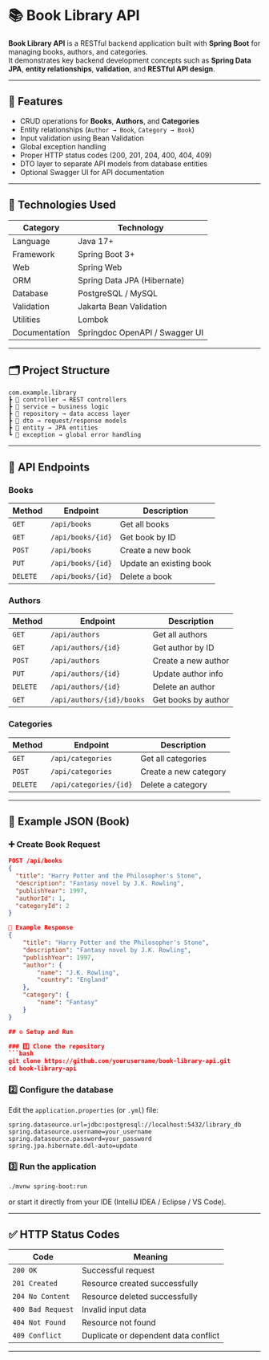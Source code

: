 # 📚 Book Library API

**Book Library API** is a RESTful backend application built with **Spring Boot** for managing books, authors, and categories.  
It demonstrates key backend development concepts such as **Spring Data JPA**, **entity relationships**, **validation**, and **RESTful API design**.

---

## 🚀 Features
- CRUD operations for **Books**, **Authors**, and **Categories**
- Entity relationships (`Author → Book`, `Category → Book`)
- Input validation using Bean Validation
- Global exception handling
- Proper HTTP status codes (200, 201, 204, 400, 404, 409)
- DTO layer to separate API models from database entities
- Optional Swagger UI for API documentation

---

## 🧱 Technologies Used

| Category | Technology |
|-----------|-------------|
| Language | Java 17+ |
| Framework | Spring Boot 3+ |
| Web | Spring Web |
| ORM | Spring Data JPA (Hibernate) |
| Database | PostgreSQL / MySQL |
| Validation | Jakarta Bean Validation |
| Utilities | Lombok |
| Documentation | Springdoc OpenAPI / Swagger UI |

---

## 🗂 Project Structure
```text
com.example.library
┣ 📂 controller → REST controllers
┣ 📂 service → business logic
┣ 📂 repository → data access layer
┣ 📂 dto → request/response models
┣ 📂 entity → JPA entities
┗ 📂 exception → global error handling
```

---

## 📘 API Endpoints

### Books
| Method | Endpoint | Description |
|--------|-----------|-------------|
| `GET` | `/api/books` | Get all books |
| `GET` | `/api/books/{id}` | Get book by ID |
| `POST` | `/api/books` | Create a new book |
| `PUT` | `/api/books/{id}` | Update an existing book |
| `DELETE` | `/api/books/{id}` | Delete a book |

### Authors
| Method | Endpoint | Description |
|--------|-----------|-------------|
| `GET` | `/api/authors` | Get all authors |
| `GET` | `/api/authors/{id}` | Get author by ID |
| `POST` | `/api/authors` | Create a new author |
| `PUT` | `/api/authors/{id}` | Update author info |
| `DELETE` | `/api/authors/{id}` | Delete an author |
| `GET` | `/api/authors/{id}/books` | Get books by author |

### Categories
| Method | Endpoint | Description |
|--------|-----------|-------------|
| `GET` | `/api/categories` | Get all categories |
| `POST` | `/api/categories` | Create a new category |
| `DELETE` | `/api/categories/{id}` | Delete a category |

---

## 🧾 Example JSON (Book)

### ➕ Create Book Request
```json
POST /api/books
{
  "title": "Harry Potter and the Philosopher's Stone",
  "description": "Fantasy novel by J.K. Rowling",
  "publishYear": 1997,
  "authorId": 1,
  "categoryId": 2
}

📄 Example Response
{
    "title": "Harry Potter and the Philosopher's Stone",
    "description": "Fantasy novel by J.K. Rowling",
    "publishYear": 1997,
    "author": {
        "name": "J.K. Rowling",
        "country": "England"
    },
    "category": {
        "name": "Fantasy"
    }
}

## ⚙️ Setup and Run

### 1️⃣ Clone the repository
```bash
git clone https://github.com/yourusername/book-library-api.git
cd book-library-api
```

### 2️⃣ Configure the database
Edit the `application.properties` (or `.yml`) file:
```properties
spring.datasource.url=jdbc:postgresql://localhost:5432/library_db
spring.datasource.username=your_username
spring.datasource.password=your_password
spring.jpa.hibernate.ddl-auto=update
```

### 3️⃣ Run the application
```bash
./mvnw spring-boot:run
```
or start it directly from your IDE (IntelliJ IDEA / Eclipse / VS Code).

---

## ✅ HTTP Status Codes

| Code | Meaning |
|------|----------|
| `200 OK` | Successful request |
| `201 Created` | Resource created successfully |
| `204 No Content` | Resource deleted successfully |
| `400 Bad Request` | Invalid input data |
| `404 Not Found` | Resource not found |
| `409 Conflict` | Duplicate or dependent data conflict |

---
